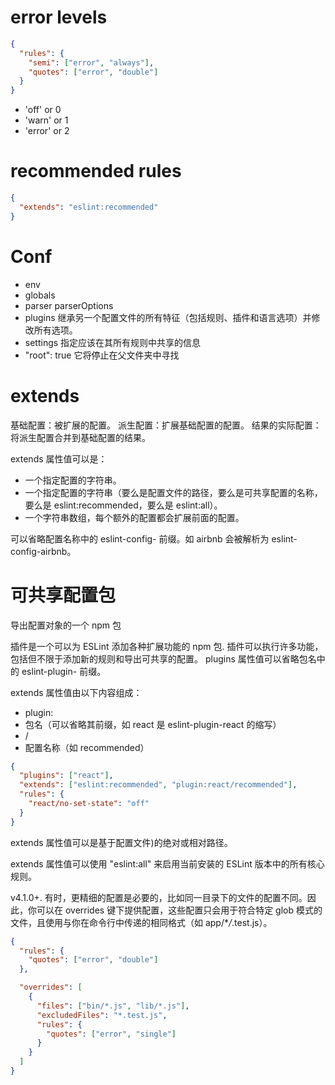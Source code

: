 # error levels

```json
{
  "rules": {
    "semi": ["error", "always"],
    "quotes": ["error", "double"]
  }
}
```

- 'off' or 0
- 'warn' or 1
- 'error' or 2

# recommended rules

```json
{
  "extends": "eslint:recommended"
}
```

# Conf

- env
- globals
- parser parserOptions
- plugins 继承另一个配置文件的所有特征（包括规则、插件和语言选项）并修改所有选项。
- settings 指定应该在其所有规则中共享的信息
- "root": true 它将停止在父文件夹中寻找

# extends

基础配置：被扩展的配置。
派生配置：扩展基础配置的配置。
结果的实际配置：将派生配置合并到基础配置的结果。

extends 属性值可以是：

- 一个指定配置的字符串。
- 一个指定配置的字符串（要么是配置文件的路径，要么是可共享配置的名称，要么是 eslint:recommended，要么是 eslint:all）。
- 一个字符串数组，每个额外的配置都会扩展前面的配置。

可以省略配置名称中的 eslint-config- 前缀。如 airbnb 会被解析为 eslint-config-airbnb。

# 可共享配置包

导出配置对象的一个 npm 包

插件是一个可以为 ESLint 添加各种扩展功能的 npm 包.
插件可以执行许多功能，包括但不限于添加新的规则和导出可共享的配置。
plugins 属性值可以省略包名中的 eslint-plugin- 前缀。

extends 属性值由以下内容组成：

- plugin:
- 包名（可以省略其前缀，如 react 是 eslint-plugin-react 的缩写）
- /
- 配置名称（如 recommended）

```json
{
  "plugins": ["react"],
  "extends": ["eslint:recommended", "plugin:react/recommended"],
  "rules": {
    "react/no-set-state": "off"
  }
}
```

extends 属性值可以是基于配置文件)的绝对或相对路径。

extends 属性值可以使用 "eslint:all" 来启用当前安装的 ESLint 版本中的所有核心规则。

v4.1.0+. 有时，更精细的配置是必要的，比如同一目录下的文件的配置不同。因此，你可以在 overrides 键下提供配置，这些配置只会用于符合特定 glob 模式的文件，且使用与你在命令行中传递的相同格式（如 app/\*_/_.test.js）。

```json
{
  "rules": {
    "quotes": ["error", "double"]
  },

  "overrides": [
    {
      "files": ["bin/*.js", "lib/*.js"],
      "excludedFiles": "*.test.js",
      "rules": {
        "quotes": ["error", "single"]
      }
    }
  ]
}
```
